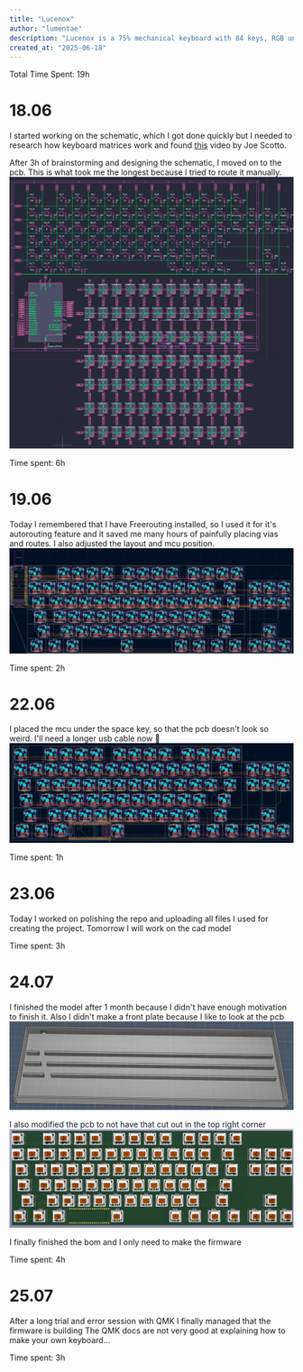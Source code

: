 ```yaml
---
title: "Lucenox"
author: "lumentae"
description: "Lucenox is a 75% mechanical keyboard with 84 keys, RGB underglow, and built for QWERTZ users."
created_at: "2025-06-18"
---
```


Total Time Spent: 19h

# 18.06
I started working on the schematic, which I got done quickly but I needed to research how keyboard matrices work and found [this](https://www.youtube.com/watch?v=7LyziNdFlew) video by Joe Scotto.

After 3h of brainstorming and designing the schematic, I moved on to the pcb.
This is what took me the longest because I tried to route it manually.
![Schematic](media/Schematic.png)

Time spent: 6h

# 19.06
Today I remembered that I have Freerouting installed, so I used it for it's autorouting feature and it saved me many hours of painfully placing vias and routes.
I also adjusted the layout and mcu position.
![PCB](media/PCB.png)

Time spent: 2h

# 22.06
I placed the mcu under the space key, so that the pcb doesn't look so weird.
I'll need a longer usb cable now 🥲
![PCB2](media/PCB2.png)

Time spent: 1h

# 23.06
Today I worked on polishing the repo and uploading all files I used for creating the project.
Tomorrow I will work on the cad model

Time spent: 3h

# 24.07
I finished the model after 1 month because I didn't have enough motivation to finish it.
Also I didn't make a front plate because I like to look at the pcb
![Case](media/Case.png)

I also modified the pcb to not have that cut out in the top right corner
![PCB_Final](media/Front.png)

I finally finished the bom and I only need to make the firmware

Time spent: 4h

# 25.07
After a long trial and error session with QMK I finally managed that the firmware is building
The QMK docs are not very good at explaining how to make your own keyboard...

Time spent: 3h